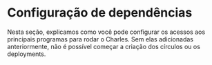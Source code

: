 # Configuração de dependências

Nesta seção, explicamos como você pode configurar os acessos aos principais programas para rodar o Charles. Sem elas adicionadas anteriormente, não é possível começar a criação dos círculos ou os deployments.   


